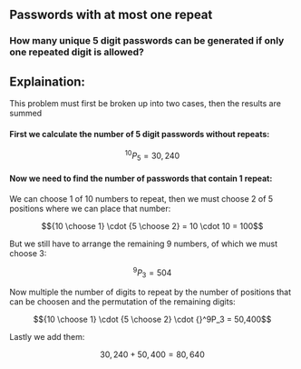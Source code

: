 ## Passwords with at most one repeat
### How many unique $5$ digit passwords can be generated if only one repeated digit is allowed?
## Explaination:
This problem must first be broken up into two cases, then the results are summed
#### First we calculate the number of 5 digit passwords without repeats:
```math
{}^{10}P_5 = 30,240
```
#### Now we need to find the number of passwords that contain $1$ repeat:  
We can choose 1 of $10$ numbers to repeat, then we must choose $2$ of $5$ positions where we can place that number:  
```math
{10 \choose 1} \cdot {5 \choose 2} = 10 \cdot 10 = 100
```
But we still have to arrange the remaining $9$ numbers, of which we must choose $3$:  
```math
{}^9P_3 = 504
```
Now multiple the number of digits to repeat by the number of positions that can be choosen and the permutation of the remaining digits:  
```math
{10 \choose 1} \cdot {5 \choose 2} \cdot {}^9P_3 = 50,400
```
Lastly we add them:
```math
30,240 + 50,400 = 80,640
```
